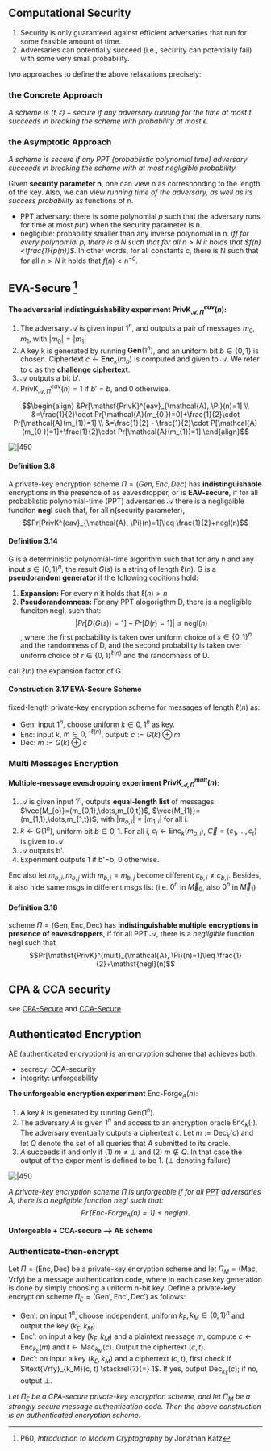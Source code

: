 ## Computational Security

1. Security is only guaranteed against efficient adversaries that run for some feasible amount of time. 
2. Adversaries can potentially succeed (i.e., security can potentially fail) with some very small probability.

two approaches to define the above relaxations precisely:

### the Concrete Approach

*A scheme is $(t, \epsilon)-\mathsf{secure}$ if any adversary running for the time at most t succeeds in breaking the scheme with probability at most $\epsilon$.*

### the Asymptotic Approach

*A scheme is $\mathsf{secure}$ if any PPT (probablistic polynomial time) adversary succeeds in breaking the scheme with at most negligible probability.*

Given **security parameter n**, one can view n as corresponding to the length of the key. Also, we can view *running time of the adversary, as well as its success probability* as functions of n.
- PPT adversary: there is some polynomial $p$ such that the adversary runs for time at most $p(n)$ when the security parameter is n.
- negligible: probability smaller than any inverse polynomial in n. *iff for every polynomial p, there is a N such that for all $n>N$ it holds that $f(n)<\frac{1}{p(n)}$*. In other words, for all constants c, there is N such that for all $n>N$ it holds that $f(n)<n^{-c}$.

## EVA-Secure [^1]

**The adversarial indistinguishability experiment $\text{PrivK}^{eav}_{\mathcal{A}, \Pi}(n)$:**

1. The adversary $\mathcal{A}$ is given input $1^n$, and outputs a pair of messages $m_{0}, m_{1}$, with $\vert m_{0}\vert =\vert m_{1}\vert$
2. A key k is generated by running $\textbf{Gen}(1^{n})$, and an uniform bit $b\in \{0, 1\}$ is chosen. Ciphertext $c\leftarrow \textbf{Enc}_{k}(m_{b})$ is computed and given to $\mathcal{A}$. We refer to c as the **challenge ciphertext**.
3. $\mathcal{A}$ outputs a bit b'.
4. $\mathsf{PrivK}^{eav}_{\mathcal{A}, \Pi}(n)=1$ if $b'=b$, and 0 otherwise.

$$\begin{align}
&Pr[\mathsf{PrivK}^{eav}_{\mathcal{A}, \Pi}(n)=1] \\
&=\frac{1}{2}\cdot Pr[\mathcal{A}(m_{0 })=0]+\frac{1}{2}\cdot Pr[\mathcal{A}(m_{1})=1] \\
&=\frac{1}{2} - \frac{1}{2}\cdot P[\mathcal{A} (m_{0 })=1]+\frac{1}{2}\cdot Pr[\mathcal{A}(m_{1})=1]
\end{align}$$

![|450](../../../attach/Pasted%20image%2020231229112635.png)

#### Definition 3.8
A private-key encryption scheme $\Pi = (Gen, Enc, Dec)$ has **indistinguishable** encryptions in the presence of as eavesdropper, or is **EAV-secure**, if for all probablistic polynomial-time (PPT) adversaries $\mathcal{A}$ there is a negligaible funciton **negl** such that, for all n(security parameter), $$Pr[PrivK^{eav}_{\mathcal{A}, \Pi}(n)=1]\leq \frac{1}{2}+negl(n)$$

#### Definition 3.14

G is a deterministic polynomial-time algorithm such that for any n and any input $s\in \{0,1\}^{n}$, the result $G(s)$ is a string of length $\ell(n)$. G is a **pseudorandom generator** if the following coditions hold:
1. **Expansion:** For every n it holds that $\ell(n)> n$
2. **Pseudorandomness:** For any PPT alogorigthm D, there is a negligible funciton $\mathsf{negl}$, such that: $$\vert Pr[D(G(s))=1]-Pr[D(r)=1]\vert\leq \mathsf{negl}(n)$$, where the first probability is taken over uniform choice of $s\in\{0,1\}^{n}$ and the randomness of D, and the second probability is taken over uniform choice of $r\in\{0, 1\}^{\ell(n)}$ and the randomness of D.

call $\ell(n)$ the expansion factor of G.

#### Construction 3.17 EVA-Secure Scheme

fixed-length private-key encryption scheme for messages of length $\ell(n)$ as:
- $\mathsf{Gen}$: input $1^{n}$, choose uniform $k\in{0, 1}^{n}$ as key.
- $\mathsf{Enc}$: input $k$, $m\in{0, 1}^{\ell(n)}$, output: $c:=G(k)\oplus m$
- $\mathsf{Dec}$: $m:=G(k)\oplus c$

### Multi Messages Encryption

**Multiple-message evesdropping experiment $\mathsf{PrivK}^{mult}_{\mathcal{A}, \Pi}(n)$**:
1. $\mathcal{A}$ is given input $1^{n}$, outputs **equal-length list** of messages: $\vec{M_{o}}=(m_{0,1},\dots,m_{0,t})$, $\vec{M_{1}}=(m_{1,1},\dots,m_{1,t})$, with $\vert m_{o,i}\vert=\vert m_{1,i}\vert$ for all i.
2. $k\leftarrow \mathsf{G}(1^{n})$, uniform bit $b\in{0, 1}$. For all i, $c_{i}\leftarrow \mathsf{Enc}_{k}(m_{b,i})$, $\vec{C}=(c_{1},\dots,c_{t})$ is given to $\mathcal{A}$
3. $\mathcal{A}$ outputs b'. 
4. Experiment outputs 1 if b'=b, 0 otherwise.

$\mathsf{Enc}$ also let $m_{b,i}, m_{b,j}$ with $m_{b,i}=m_{b,j}$ become different $c_{b,i}\neq c_{b,j}$. Besides, it also hide same msgs in different msgs list (i.e. $0^n$ in $\vec{M}_{0}$, also $0^n$ in $\vec{M}_{1}$) 

#### Definition 3.18

scheme $\Pi=(\mathsf{Gen,Enc, Dec})$ has **indistinguishable multiple encryptions in presence of eavesdroppers**, if for all PPT $\mathcal{A}$, there is a *negligible* function $\mathsf{negl}$ such that $$Pr[\mathsf{PrivK}^{mult}_{\mathcal{A}, \Pi}(n)=1]\leq \frac{1}{2}+\mathsf{negl}(n)$$

## CPA & CCA security

see [CPA-Secure](CPA-Secure.md) and [CCA-Secure](CCA-Secure.md)

## Authenticated Encryption

AE (authenticated encryption) is an encryption scheme that achieves both:
- secrecy: CCA-security
- integrity: unforgeability

**The unforgeable encryption experiment** $\text{Enc-Forge}_A(n)$:
1. A key $k$ is generated by running $\text{Gen}(1^n)$.
2. The adversary $A$ is given $1^n$ and access to an encryption oracle $\text{Enc}_k(\cdot)$. The adversary eventually outputs a ciphertext $c$. Let $m := \text{Dec}_k(c)$ and let $Q$ denote the set of all queries that $A$ submitted to its oracle.
3. $A$ succeeds if and only if (1) $m \neq \bot$ and (2) $m \notin Q$. In that case the output of the experiment is defined to be 1. ($\bot$ denoting failure)

![|450](../../../attach/Pasted%20image%2020231229101908.png)

*A private-key encryption scheme $\Pi$ is unforgeable if for all [PPT](Private-Key%20Encryption.md) adversaries $A$, there is a negligible function $\text{negl}$ such that:
$$ \Pr[\text{Enc-Forge}_A(n) = 1] \leq \text{negl}(n). $$*

**Unforgeable + CCA-secure --> AE scheme**

### Authenticate-then-encrypt

Let $\Pi = (\text{Enc}, \text{Dec})$ be a private-key encryption scheme and let $\Pi_{M} = (\text{Mac}, \text{Vrfy})$ be a message authentication code, where in each case key generation is done by simply choosing a uniform n-bit key. Define a private-key encryption scheme $\Pi_{E}=(\text{Gen}', \text{Enc}', \text{Dec}')$ as follows:
- $\text{Gen}'$: on input $1^n$, choose independent, uniform $k_E, k_M \in \{0, 1\}^n$ and output the key $(k_E, k_M)$.
- $\text{Enc}'$: on input a key $(k_E, k_M)$ and a plaintext message $m$, compute $c \leftarrow \text{Enc}_{k_E}(m)$ and $t \leftarrow \text{Mac}_{k_M}(c)$. Output the ciphertext $(c, t)$.
- $\text{Dec}'$: on input a key $(k_E, k_M)$ and a ciphertext $(c, t)$, first check if $\text{Vrfy}_{k_M}(c, t) \stackrel{?}{=} 1$. If yes, output $\text{Dec}_{k_E}(c)$; if no, output $\bot$.

*Let $\Pi_{E}$ be a CPA-secure private-key encryption scheme, and let $\Pi_{M}$ be a strongly secure message authentication code. Then the above construction is an authenticated encryption scheme.*

[^1]: P60, *Introduction to Modern Cryptography* by Jonathan Katz